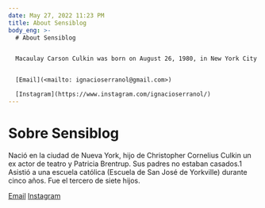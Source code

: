 ```yaml
---
date: May 27, 2022 11:23 PM
title: About Sensiblog
body_eng: >-
  # About Sensiblog


  Macaulay Carson Culkin was born on August 26, 1980, in New York City to Christopher Cornelius "Kit" Culkin, a former stage actor, and Patricia Brentrup, a native of North Dakota who met Kit in 1974 while working as a road traffic controller in Sundance, Wyoming. The couple soon relocated to.


  [Email](<mailto: ignacioserranol@gmail.com>)

  [Instagram](https://www.instagram.com/ignacioserranol/)
---
```

# Sobre Sensiblog

Nació en la ciudad de Nueva York, hijo de Christopher Cornelius Culkin un ex actor de teatro y Patricia Brentrup. Sus padres no estaban casados.1​ Asistió a una escuela católica (Escuela de San José de Yorkville) durante cinco años. Fue el tercero de siete hijos.

[Email](<mailto: ignacioserranol@gmail.com>)
[Instagram](https://www.instagram.com/ignacioserranol/)